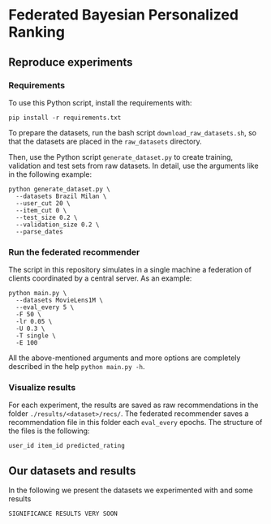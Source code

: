 # Federated Bayesian Personalized Ranking

## Reproduce experiments

### Requirements
To use this Python script, install the requirements with:
```
pip install -r requirements.txt
```

To prepare the datasets, run the bash script ```download_raw_datasets.sh```, so that the datasets are placed in the ```raw_datasets``` directory.

Then, use the Python script ```generate_dataset.py``` to create training, validation and test sets from raw datasets. In detail, use the arguments like in the following example:
```
python generate_dataset.py \
  --datasets Brazil Milan \
  --user_cut 20 \
  --item_cut 0 \
  --test_size 0.2 \
  --validation_size 0.2 \
  --parse_dates
```

### Run the federated recommender
The script in this repository simulates in a single machine a federation of clients coordinated by a central server. As an example:
```
python main.py \
  --datasets MovieLens1M \
  --eval_every 5 \
  -F 50 \
  -lr 0.05 \
  -U 0.3 \
  -T single \
  -E 100
```
All the above-mentioned arguments and more options are completely described in the help ```python main.py -h```.
  
### Visualize results
For each experiment, the results are saved as raw recommendations in the folder ```./results/<dataset>/recs/```.
The federated recommender saves a recommendation file in this folder each ```eval_every``` epochs.
The structure of the files is the following:
```
user_id item_id predicted_rating
```

## Our datasets and results

In the following we present the datasets we experimented with and some results

```
SIGNIFICANCE RESULTS VERY SOON
```
